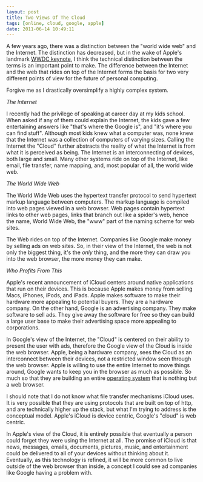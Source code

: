 ```yaml
---
layout: post
title: Two Views Of The Cloud
tags: [online, cloud, google, apple]
date: 2011-06-14 10:49:11
---
```


A few years ago, there was a distinction between the "world wide web" and the Internet. The distinction has decreased, but in the wake of Apple's landmark [WWDC keynote][2], I think the technical distinction between the terms is an important point to make. The difference between the Internet and the web that rides on top of the Internet forms the basis for two very different points of view for the future of personal computing. 

Forgive me as I drastically oversimplify a highly complex system.

*The Internet*

I recently had the privilege of speaking at career day at my kids school. When asked if any of them could explain the Internet, the kids gave a few entertaining answers like "that's where the Google is", and "it's where you can find stuff". Although most kids knew what a computer was, none knew that the Internet was a collection of computers of varying sizes. Calling the Internet the "Cloud" further abstracts the reality of what the Internet is from what it is perceived as being. The Internet is an interconnecting of devices, both large and small. Many other systems ride on top of the Internet, like email, file transfer, name mapping, and, most popular of all, the world wide web.

*The World Wide Web*

The World Wide Web uses the hypertext transfer protocol to send hypertext markup language between computers. The markup language is compiled into web pages viewed in a web browser. Web pages contain hypertext links to other web pages, links that branch out like a spider's web, hence the name, World Wide Web, the "www" part of the naming scheme for web sites. 

The Web rides on top of the Internet. Companies like Google make money by selling ads on web sites. So, in their view of the Internet, the web is not only the biggest thing, it's the *only* thing, and the more they can draw you into the web browser, the more money they can make.

*Who Profits From This*

Apple's recent announcement of iCloud centers around native applications that run on their devices. This is because Apple makes money from selling Macs, iPhones, iPods, and iPads. Apple makes software to make their hardware more appealing to potential buyers. They are a hardware company. On the other hand, Google is an advertising company. They make software to sell ads. They give away the software for free so they can build a large user base to make their advertising space more appealing to corporations. 

In Google's view of the Internet, the "Cloud" is centered on their ability to present the user with ads, therefore the Google view of the Cloud is inside the web browser. Apple, being a hardware company, sees the Cloud as an interconnect between their devices, not a restricted window seen through the web browser. Apple is willing to use the entire Internet to move things around, Google wants to keep you in the browser as much as possible. So much so that they are building an entire [operating system][1] that is nothing but a web browser.

I should note that I do not know what file transfer mechanisms iCloud uses. It is very possible that they are using protocols that are built on top of http, and are technically higher up the stack, but what I'm trying to address is the conceptual model. Apple's iCloud is device centric, Google's "cloud" is web centric.

In Apple's view of the Cloud, it is entirely possible that eventually a person could forget they were using the Internet at all. The promise of iCloud is that news, messages, emails, documents, pictures, music, and entertainment could be delivered to all of your devices without thinking about it. Eventually, as this technology is refined, it will be more common to live outside of the web browser than inside, a concept I could see ad companies like Google having a problem with. 

[1]: http://en.wikipedia.org/wiki/Google_Chrome_OS
[2]: http://events.apple.com.edgesuite.net/11piubpwiqubf06/event/

